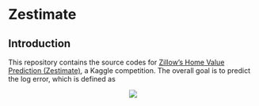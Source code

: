 # Zestimate
## Introduction
This repository contains the source codes for [Zillow’s Home Value Prediction (Zestimate)](https://www.kaggle.com/c/zillow-prize-1), a Kaggle competition. 
The overall goal is to predict the log error, which is defined as
<p align="center">
<img src="https://render.githubusercontent.com/render/math?math=logerror=log(Zestimate)-log(SalePrice)">
</p>
